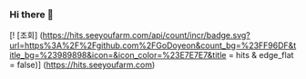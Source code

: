 ### Hi there 👋
[! [조회] (https://hits.seeyoufarm.com/api/count/incr/badge.svg?url=https%3A%2F%2Fgithub.com%2FGoDoyeon&count_bg=%23FF96DF&title_bg=%23989898&icon=&icon_color=%23E7E7E7&title = hits & edge_flat = false)] (https://hits.seeyoufarm.com)
<!--
**GoDoyeon/GoDoyeon** is a ✨ _special_ ✨ repository because its `README.md` (this file) appears on your GitHub profile.

Here are some ideas to get you started:

- 🔭 I’m currently working on ...
- 🌱 I’m currently learning ...
- 👯 I’m looking to collaborate on ...
- 🤔 I’m looking for help with ...
- 💬 Ask me about ...
- 📫 How to reach me: ...
- 😄 Pronouns: ...
- ⚡ Fun fact: ...
-->
